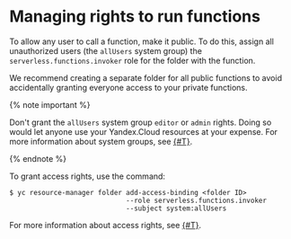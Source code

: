 # Managing rights to run functions

To allow any user to call a function, make it public. To do this, assign all unauthorized users (the `allUsers` system group) the `serverless.functions.invoker` role for the folder with the function.

We recommend creating a separate folder for all public functions to avoid accidentally granting everyone access to your private functions.

{% note important %}

Don't grant the `allUsers` system group `editor` or `admin` rights. Doing so would let anyone use your Yandex.Cloud resources at your expense. For more information about system groups, see [{#T}](../../iam/concepts/access-control/system-group.md).

{% endnote %}

To grant access rights, use the command:

```
$ yc resource-manager folder add-access-binding <folder ID> 
                             --role serverless.functions.invoker 
                             --subject system:allUsers 
```

For more information about access rights, see [{#T}](../security/index.md).

